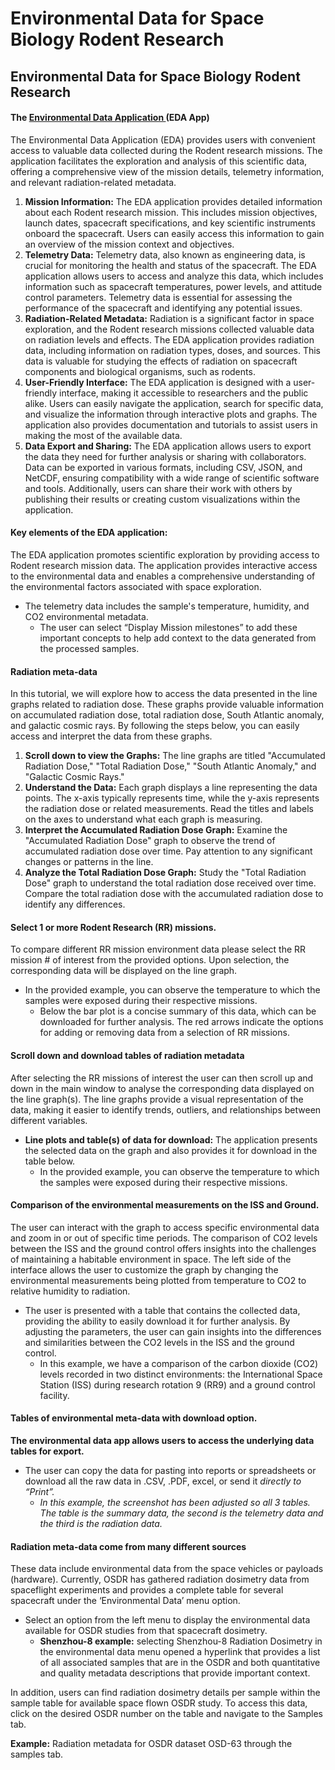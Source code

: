 # Environmental Data for Space Biology Rodent Research

## Environmental Data for Space Biology Rodent Research

#### The [Environmental Data Application ](https://visualization.osdr.nasa.gov/eda/)(EDA App) <a href="#fu5jvh1nxmbu" id="fu5jvh1nxmbu"></a>

The Environmental Data Application (EDA) provides users with convenient access to valuable data collected during the Rodent research missions. The application facilitates the exploration and analysis of this scientific data, offering a comprehensive view of the mission details, telemetry information, and relevant radiation-related metadata.

1. **Mission Information:** The EDA application provides detailed information about each Rodent research mission. This includes mission objectives, launch dates, spacecraft specifications, and key scientific instruments onboard the spacecraft. Users can easily access this information to gain an overview of the mission context and objectives.
2. **Telemetry Data:** Telemetry data, also known as engineering data, is crucial for monitoring the health and status of the spacecraft. The EDA application allows users to access and analyze this data, which includes information such as spacecraft temperatures, power levels, and attitude control parameters. Telemetry data is essential for assessing the performance of the spacecraft and identifying any potential issues.
3. **Radiation-Related Metadata:** Radiation is a significant factor in space exploration, and the Rodent research missions collected valuable data on radiation levels and effects. The EDA application provides radiation data, including information on radiation types, doses, and sources. This data is valuable for studying the effects of radiation on spacecraft components and biological organisms, such as rodents.
4. **User-Friendly Interface:** The EDA application is designed with a user-friendly interface, making it accessible to researchers and the public alike. Users can easily navigate the application, search for specific data, and visualize the information through interactive plots and graphs. The application also provides documentation and tutorials to assist users in making the most of the available data.
5. **Data Export and Sharing:** The EDA application allows users to export the data they need for further analysis or sharing with collaborators. Data can be exported in various formats, including CSV, JSON, and NetCDF, ensuring compatibility with a wide range of scientific software and tools. Additionally, users can share their work with others by publishing their results or creating custom visualizations within the application.

#### Key elements of the EDA application: <a href="#p7htf4mxj9gz" id="p7htf4mxj9gz"></a>

The EDA application promotes scientific exploration by providing access to Rodent research mission data. The application provides interactive access to the environmental data and enables a comprehensive understanding of the environmental factors associated with space exploration.

* The telemetry data includes the sample's temperature, humidity, and CO2 environmental metadata.
  * The user can select “Display Mission milestones” to add these important concepts to help add context to the data generated from the processed samples.

#### Radiation meta-data <a href="#ndmn2aynb6if" id="ndmn2aynb6if"></a>

In this tutorial, we will explore how to access the data presented in the line graphs related to radiation dose. These graphs provide valuable information on accumulated radiation dose, total radiation dose, South Atlantic anomaly, and galactic cosmic rays. By following the steps below, you can easily access and interpret the data from these graphs.

1. **Scroll down to view the Graphs:** The line graphs are titled "Accumulated Radiation Dose," "Total Radiation Dose," "South Atlantic Anomaly," and "Galactic Cosmic Rays."
2. **Understand the Data:** Each graph displays a line representing the data points. The x-axis typically represents time, while the y-axis represents the radiation dose or related measurements. Read the titles and labels on the axes to understand what each graph is measuring.
3. **Interpret the Accumulated Radiation Dose Graph:** Examine the "Accumulated Radiation Dose" graph to observe the trend of accumulated radiation dose over time. Pay attention to any significant changes or patterns in the line.
4. **Analyze the Total Radiation Dose Graph:** Study the "Total Radiation Dose" graph to understand the total radiation dose received over time. Compare the total radiation dose with the accumulated radiation dose to identify any differences.

#### Select 1 or more Rodent Research (RR) missions. <a href="#slg932o9gcgx" id="slg932o9gcgx"></a>

To compare different RR mission environment data please select the RR mission # of interest from the provided options. Upon selection, the corresponding data will be displayed on the line graph.

* In the provided example, you can observe the temperature to which the samples were exposed during their respective missions.
  * Below the bar plot is a concise summary of this data, which can be downloaded for further analysis. The red arrows indicate the options for adding or removing data from a selection of RR missions.

#### Scroll down and download tables of radiation metadata <a href="#nkh0fclqgyf" id="nkh0fclqgyf"></a>

After selecting the RR missions of interest the user can then scroll up and down in the main window to analyse the corresponding data displayed on the line graph(s). The line graphs provide a visual representation of the data, making it easier to identify trends, outliers, and relationships between different variables.

* **Line plots and table(s) of data for download:** The application presents the selected data on the graph and also provides it for download in the table below.
  * In the provided example, you can observe the temperature to which the samples were exposed during their respective missions.

#### Comparison of the environmental measurements on the ISS and Ground. <a href="#v5ikgn3ddnhg" id="v5ikgn3ddnhg"></a>

The user can interact with the graph to access specific environmental data and zoom in or out of specific time periods. The comparison of CO2 levels between the ISS and the ground control offers insights into the challenges of maintaining a habitable environment in space. The left side of the interface allows the user to customize the graph by changing the environmental measurements being plotted from temperature to CO2 to relative humidity to radiation.

* The user is presented with a table that contains the collected data, providing the ability to easily download it for further analysis. By adjusting the parameters, the user can gain insights into the differences and similarities between the CO2 levels in the ISS and the ground control.
  * In this example, we have a comparison of the carbon dioxide (CO2) levels recorded in two distinct environments: the International Space Station (ISS) during research rotation 9 (RR9) and a ground control facility.

#### Tables of environmental meta-data with download option. <a href="#id-8w47c2b7crhc" id="id-8w47c2b7crhc"></a>

**The environmental data app allows users to access the underlying data tables for export.**

* The user can copy the data for pasting into reports or spreadsheets or download all the raw data in .CSV, .PDF, excel, or send it _directly to “Print”._
  * _In this example, the screenshot has been adjusted so all 3 tables. The table is the summary data, the second is the telemetry data and the third is the radiation data._

#### Radiation meta-data come from many different sources

These data include environmental data from the space vehicles or payloads (hardware). Currently, OSDR has gathered radiation dosimetry data from spaceflight experiments and provides a complete table for several spacecraft under the ‘Environmental Data’ menu option.

* Select an option from the left menu to display the environmental data available for OSDR studies from that spacecraft dosimetry.
  * **Shenzhou-8 example:** selecting Shenzhou-8 Radiation Dosimetry in the environmental data menu opened a hyperlink that provides a list of all associated samples that are in the OSDR and both quantitative and quality metadata descriptions that provide important context.

In addition, users can find radiation dosimetry details per sample within the sample table for available space flown OSDR study. To access this data, click on the desired OSDR number on the table and navigate to the Samples tab.

**Example:** Radiation metadata for OSDR dataset OSD-63 through the samples tab.
